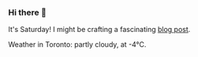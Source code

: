 ### Hi there :wave:

It's Saturday! I might be crafting a fascinating [blog post](https://www.benjaminwuethrich.dev).

Weather in Toronto: partly cloudy, at -4°C.
